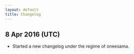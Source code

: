 ```yaml
---
layout: default
title: Changelog
---
```


<div class="text-center">

## 8 Apr 2016 (UTC)

* Started a new changelog under the regime of oneesama.

</div>
